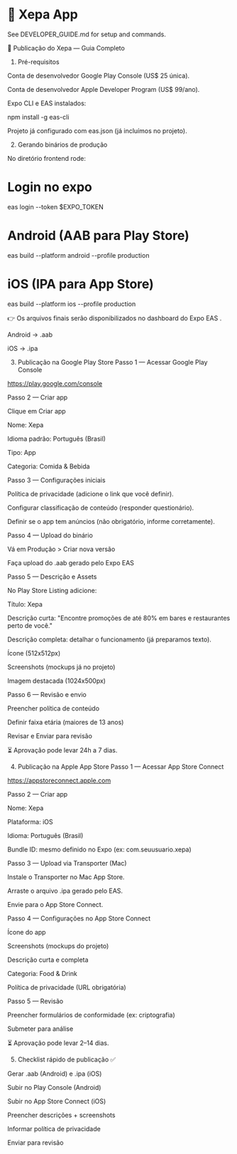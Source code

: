 # 🥘 Xepa App

See DEVELOPER_GUIDE.md for setup and commands.

📌 Publicação do Xepa — Guia Completo
1. Pré-requisitos

Conta de desenvolvedor Google Play Console (US$ 25 única).

Conta de desenvolvedor Apple Developer Program (US$ 99/ano).

Expo CLI e EAS instalados:

npm install -g eas-cli


Projeto já configurado com eas.json (já incluímos no projeto).

2. Gerando binários de produção

No diretório frontend rode:

# Login no expo
eas login --token $EXPO_TOKEN

# Android (AAB para Play Store)
eas build --platform android --profile production

# iOS (IPA para App Store)
eas build --platform ios --profile production


👉 Os arquivos finais serão disponibilizados no dashboard do Expo EAS
.

Android → .aab

iOS → .ipa

3. Publicação na Google Play Store
Passo 1 — Acessar Google Play Console

https://play.google.com/console

Passo 2 — Criar app

Clique em Criar app

Nome: Xepa

Idioma padrão: Português (Brasil)

Tipo: App

Categoria: Comida & Bebida

Passo 3 — Configurações iniciais

Política de privacidade (adicione o link que você definir).

Configurar classificação de conteúdo (responder questionário).

Definir se o app tem anúncios (não obrigatório, informe corretamente).

Passo 4 — Upload do binário

Vá em Produção > Criar nova versão

Faça upload do .aab gerado pelo Expo EAS

Passo 5 — Descrição e Assets

No Play Store Listing adicione:

Título: Xepa

Descrição curta: "Encontre promoções de até 80% em bares e restaurantes perto de você."

Descrição completa: detalhar o funcionamento (já preparamos texto).

Ícone (512x512px)

Screenshots (mockups já no projeto)

Imagem destacada (1024x500px)

Passo 6 — Revisão e envio

Preencher política de conteúdo

Definir faixa etária (maiores de 13 anos)

Revisar e Enviar para revisão

⏳ Aprovação pode levar 24h a 7 dias.

4. Publicação na Apple App Store
Passo 1 — Acessar App Store Connect

https://appstoreconnect.apple.com

Passo 2 — Criar app

Nome: Xepa

Plataforma: iOS

Idioma: Português (Brasil)

Bundle ID: mesmo definido no Expo (ex: com.seuusuario.xepa)

Passo 3 — Upload via Transporter (Mac)

Instale o Transporter no Mac App Store.

Arraste o arquivo .ipa gerado pelo EAS.

Envie para o App Store Connect.

Passo 4 — Configurações no App Store Connect

Ícone do app

Screenshots (mockups do projeto)

Descrição curta e completa

Categoria: Food & Drink

Política de privacidade (URL obrigatória)

Passo 5 — Revisão

Preencher formulários de conformidade (ex: criptografia)

Submeter para análise

⏳ Aprovação pode levar 2–14 dias.

5. Checklist rápido de publicação ✅

 Gerar .aab (Android) e .ipa (iOS)

 Subir no Play Console (Android)

 Subir no App Store Connect (iOS)

 Preencher descrições + screenshots

 Informar política de privacidade

 Enviar para revisão
